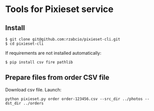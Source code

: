 Tools for Pixieset service
=======================================================

## Install
```
$ git clone git@github.com:rzabcio/pixieset-cli.git
$ cd pixieset-cli
```

If requirements are not installed automatically:
```
$ pip install csv fire pathlib
```

## Prepare files from order CSV file
Download csv file. Launch:
```
python pixieset.py order order-123456.csv --src_dir ../photos --dst_dir ../orders
```
